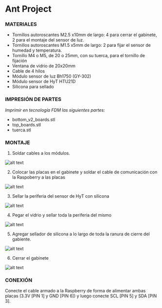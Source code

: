# Ant Project

### MATERIALES

- Tornillos autoroscantes M2.5 x10mm de largo: 4 para cerrar el gabinete, 2 para el montaje del sensor de luz.
- Tornillos autoroscantes M1.5 x5mm de largo: 2 para fijar el sensor de humedad y temperatura.
- Tornillo M4 o M5, de 20 o 25mm, con su tuerca, para el tornillo de fijación
- Ventana de vidrio de 20x20mm
- Cable de 4 hilos
- Módulo sensor de luz Bh1750 (GY-302)
- Módulo sensor de HyT HTU21D
- Silicona para sellado

### IMPRESIÓN DE PARTES

*Imprimir en tecnología FDM las siguientes partes:*
- bottom_v2_boards.stl
- top_boards.stl
- tuerca.stl

### MONTAJE

1. Soldar cables a los módulos.

![alt text](https://github.com/prototipado/ant_recorder/blob/main/Hardware/Imagenes/img_10.jpeg)

2. Colocar las placas en el gabinete y soldar el cable de comunicación con la Raspoberry a las placas

![alt text](https://github.com/prototipado/ant_recorder/blob/main/Hardware/Imagenes/img_7.jpeg)

3. Sellar la periferia del sensor de HyT con silicona

![alt text](https://github.com/prototipado/ant_recorder/blob/main/Hardware/Imagenes/img_6.jpeg)

4. Pegar el vidrio y sellar toda la periferia del mismo

![alt text](https://github.com/prototipado/ant_recorder/blob/main/Hardware/Imagenes/img_4.jpeg)

5. Agregar sellador de silicona a lo largo de toda la ranura de cierre del gabiente.

![alt text](https://github.com/prototipado/ant_recorder/blob/main/Hardware/Imagenes/img_3.jpeg)

6. Cerrar el gabinete

![alt text](https://github.com/prototipado/ant_recorder/blob/main/Hardware/Imagenes/img_2.jpeg)

### CONEXIÓN
Conecte el cable armado a la Raspberry de forma de alimentar ambas placas (3.3V [PIN 1] y GND [PIN 6]) y luego conecte SCL [PIN 5] y SDA [PIN 3].
